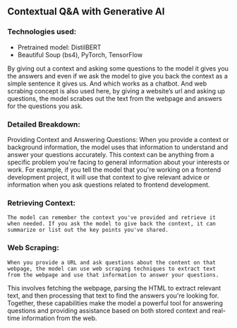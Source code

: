 ## Contextual Q&A with Generative AI
### Technologies used:
- Pretrained model: DistilBERT
- Beautiful Soup (bs4), PyTorch, TensorFlow
  
By giving out a context and asking some questions to the model it gives you the answers and even if we ask the model to give you back the context as a simple sentence it gives us. And which works as a chatbot.
And web scrabing concept is also used here, by giving a website’s url and asking up questions, the model scrabes
out the text from the webpage and answers for the questions you ask.

### Detailed Breakdown:
Providing Context and Answering Questions:
    When you provide a context or background information, the model uses that information to understand and answer your questions accurately. This context can be anything from a specific problem you're facing to general information about your interests or work.
For example, if you tell the model that you're working on a frontend development project, it will use that context to give relevant advice or information when you ask questions related to frontend development.

### Retrieving Context:
    The model can remember the context you've provided and retrieve it when needed. If you ask the model to give back the context, it can summarize or list out the key points you've shared.

### Web Scraping:
    When you provide a URL and ask questions about the content on that webpage, the model can use web scraping techniques to extract text from the webpage and use that information to answer your questions.
This involves fetching the webpage, parsing the HTML to extract relevant text, and then processing that text to find the answers you're looking for.
Together, these capabilities make the model a powerful tool for answering questions and providing assistance based on both stored context and real-time information from the web.
